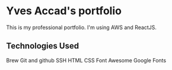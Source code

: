 # Yves Accad's portfolio

This is my professional portfolio. I'm using AWS and ReactJS.

## Technologies Used

Brew
Git and github
SSH
HTML
CSS
Font Awesome
Google Fonts
